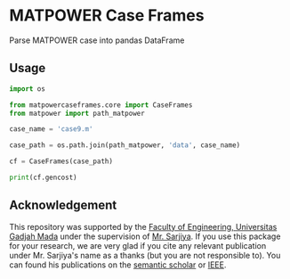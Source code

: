 # MATPOWER Case Frames

Parse MATPOWER case into pandas DataFrame

## Usage

```python
import os

from matpowercaseframes.core import CaseFrames
from matpower import path_matpower

case_name = 'case9.m'

case_path = os.path.join(path_matpower, 'data', case_name)

cf = CaseFrames(case_path)

print(cf.gencost)
```

## Acknowledgement

This repository was supported by the [Faculty of Engineering, Universitas Gadjah Mada](https://ft.ugm.ac.id/en/) under the supervision of [Mr. Sarjiya](https://www.researchgate.net/profile/Sarjiya_Sarjiya). If you use this package for your research, we are very glad if you cite any relevant publication under Mr. Sarjiya's name as a thanks (but you are not responsible to). You can found his publications on the [semantic scholar](https://www.semanticscholar.org/author/Sarjiya/2267414) or [IEEE](https://ieeexplore.ieee.org/author/37548066400).
